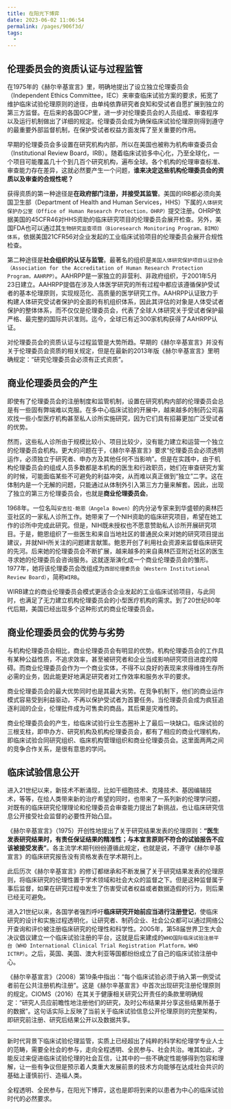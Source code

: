 ```yaml
---
title: 在阳光下博弈
date: 2023-06-02 11:06:54
permalink: /pages/906f3d/
tags:
  - 
---
```

## 伦理委员会的资质认证与过程监管

在1975年的《赫尔辛基宣言》里，明确地提出了设立独立伦理委员会（Independent Ethics Committee，IEC）来审查临床试验方案的要求，拓宽了维护临床试验伦理原则的途径，由单纯依靠研究者良知和受试者自愿扩展到独立的第三方监督。在后来的各国GCP里，进一步对伦理委员会的人员组成、审查程序以及运行机制做出了详细的规定。伦理委员会成为确保临床试验伦理原则得到遵守的最重要外部监督机制，在保护受试者权益方面发挥了至关重要的作用。

早期的伦理委员会多设置在研究机构内部，所以在美国也被称为机构审查委员会（Institutional Review Board，IRB）。随着临床试验多中心化，乃至全球化，一个项目可能覆盖几十个到几百个研究机构，遍布全球。各个机构的伦理审查标准、审查能力存在差异，这就必然要产生一个问题，**谁来决定这些机构伦理委员会的资质以及审查的合规性呢？**

获得资质的第一种途径是**在政府部门注册，并接受其监管**。美国的IRB都必须向美国卫生部（Department of Health and Human Services，HHS）下属的`人体研究保护办公室（Office of Human Research Protection，OHRP）`提交注册。OHRP依据美国的45CFR46对HHS资助的临床研究项目的伦理委员会展开检查。另外，美国FDA也可以通过其`生物研究监查项目（Bioresearch Monitoring Program，BIMO）体系`，依据美国21CFR56对企业发起的工业临床试验项目的伦理委员会展开合规性检查。

第二种途径是**社会组织的认证与监管**。最著名的组织是`美国人体研究保护项目认证协会（Association for the Accreditation of Human Research Protection Program，AAHRPP）`。AAHRPP是一家独立的非营利、非政府组织，于2001年5月23日建立。AAHRPP提倡在涉及人体医学研究的所有过程中都应该遵循保护受试者的基本伦理原则，实现规范化、高质量的医学研究工作。AAHRPP认证致力于构建人体研究受试者保护的全面的有机组织体系，因此其评估的对象是人体受试者保护的整体体系，而不仅仅是伦理委员会，代表了全球人体研究关于受试者保护最严格、最完整的国际共识准则。迄今，全球已有近300家机构获得了AAHRPP认证。

对伦理委员会的资质认证与过程监管是大势所趋。早期的《赫尔辛基宣言》并没有关于伦理委员会资质的相关规定，但是在最新的2013年版《赫尔辛基宣言》里明确规定：“研究伦理委员会必须有正式资质”。

## 商业伦理委员会的产生

即使有了伦理委员会的注册制度和监管机制，设置在研究机构内部的伦理委员会总是有一些固有弊端难以克服。在多中心临床试验的开展中，越来越多的制药公司喜欢找一些小型医疗机构甚至私人诊所实施研究，因为它们具有招募更加广泛受试者的优势。

然而，这些私人诊所由于规模比较小、项目比较少，没有能力建立和运营一个独立的伦理委员会机构。更大的问题在于，《赫尔辛基宣言》要求“伦理委员会必须透明运作，必须独立于研究者、申办方及其他任何不当影响”。但是在实践中，由于机构伦理委员会的组成人员多数都是本机构的医生和行政职员，她们在审查研究方案的时候，可能面临某些不可避免的利益冲突，从而难以真正做到“独立”二字。这在体制内是一个无解的问题，只能通过从体制外引入第三方力量来解套。因此，出现了独立的第三方伦理委员会，也就是**商业伦理委员会**。

1968年。一位名叫`安吉拉·鲍恩（Angela Bowen）`的内分泌专家来到华盛顿的奥林匹亚社区的一家私人诊所工作。她带来了一个NIH资助的临床研究项目，希望在她工作的诊所中完成此研究。但是，NIH既未授权也不愿意赞助私人诊所开展研究项目。于是，鲍恩组织了一些医生和来自当地社区的普通民众来对她的研究项目提出建议，并就NIH所关注的问题建言献策。鲍恩开创了利用社会资源来监督临床研究的先河。后来她的伦理委员会不断扩展，越来越多的来自奥林匹亚附近社区的医生寻求她的伦理委员会咨询服务。这就逐渐演化成一个商业伦理委员会的雏形。1977年，她将该伦理委员会改组成为`西部伦理委员会（Western Institutional Review Board）`，简称`WIRB`。

WIRB建立的商业伦理委员会模式更适合企业发起的工业临床试验项目，与此同时，也满足了无力建立机构伦理委员会的小型医疗机构的需求。到了20世纪80年代后期，美国已经出现多个这种形式的商业伦理委员会。

## 商业伦理委员会的优势与劣势

与机构伦理委员会相比，商业伦理委员会有明显的优势。机构伦理委员会的工作具有某种公益性质，不追求效率，甚至被研究者和企业当成影响研究项目进度的障碍。而商业伦理委员会作为一个商业实体，不得不以良好的表现来求得维持生存所必需的业务，因此能更好地满足研究者对工作效率和服务水平的要求。

商业伦理委员会的最大优势同时也是其最大劣势。在竞争机制下，他们的商业运作模式容易受到利益驱动，不再以保护受试者为首要任务。当伦理委员会成为疯狂追逐利润的企业，伦理批件成为可售卖的商品，其后果是灾难性的。

商业伦理委员会的产生，给临床试验行业生态圈补上了最后一块缺口。临床试验的三根支柱，即申办方、研究机构及机构伦理委员会，都有了相应的商业代理机构，即临床试验合同研究组织、临床机构管理组织和商业伦理委员会。这里面两两之间的竞争合作关系，是很有意思的学问。

## 临床试验信息公开

进入21世纪以来，新技术不断涌现，比如干细胞技术、克隆技术、基因编辑技术，等等，在给人类带来新的治疗希望的同时，也带来了一系列新的伦理学问题，对既有的临床研究伦理理论和伦理委员会审查能力提出了新挑战，也让临床研究信息公开接受社会监督的必要性开始凸显。

《赫尔辛基宣言》（1975）开创性地提出了关于研究结果发表的伦理原则：**“医生发表研究结果时，有责任保证结果的精准性；与本宣言原则不符合的试验报告不应该被接受发表”**。各主流学术期刊纷纷遵循此规定，也就是说，不遵守《赫尔辛基宣言》的临床研究报告没有资格发表在学术期刊上。

此后历次《赫尔辛基宣言》的修订都继承和不断发展了关于研究结果发表的伦理原则，将临床研究的伦理性置于学术领域和社会大众的监督之下。但是这种监督属于事后监督，如果在研究过程中发生了伤害受试者权益或者数据造假的行为，则后果已经无可避免。

进入21世纪以来，各国学者强烈呼吁**临床研究开始前应当进行注册登记**，使临床研究的设计和实施过程透明化，让研究者、制药企业、社会公众都可以通过网络公开查询和评价被注册临床研究的伦理性和科学性。2005年，第58届世界卫生大会决议倡议建立一个临床试验注册的平台，这就是后来建成的`WHO国际临床试验注册平台（WHO International Clinical Trial Registration Platform，WHO ICTRP）`。之后，英国、美国、澳大利亚等国都纷纷成立了自己的临床试验注册中心。

《赫尔辛基宣言》（2008）第19条中指出：“每个临床试验必须于纳入第一例受试者前在公共注册机构注册”。这是《赫尔辛基宣言》中首次出现研究注册伦理原则的规定。CIOMS（2016）在其关于健康相关研究公开责任的条款里明确规定：“研究人员应前瞻性地注册他们的研究，及时公布结果并分享这些结果所基于的数据”。这句话实际上反映了当前关于临床试验信息公开伦理原则的完整架构，即研究前注册、研究后结果公开以及数据共享。

---


新时代背景下临床试验伦理监管，实质上已经超出了纯粹的科学和伦理学专业人士的范畴，需要全社会的参与，走向全程透明、全民参与、社会共治。唯其如此，才能反过来促进临床试验伦理的社会互信，让其中的一些不确定性能够得到包容和理解，让一些有争议但是预示着人类重大发展前景的技术方向能够在达成社会共识的基础上谨慎前行、造福人类。

全程透明、全民参与，在阳光下博弈，这也是即将到来的以患者为中心的临床试验时代的必然要求。